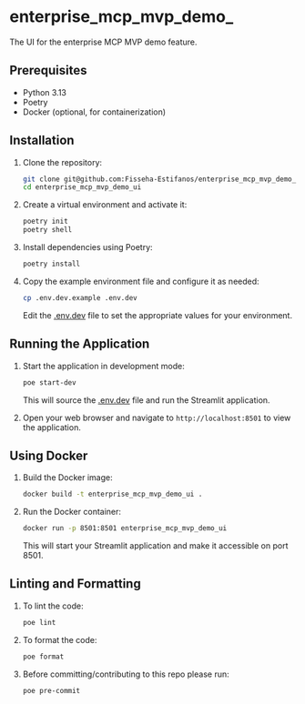 # enterprise_mcp_mvp_demo_

The UI for the enterprise MCP MVP demo feature.

## Prerequisites

- Python 3.13
- Poetry
- Docker (optional, for containerization)

## Installation

1. Clone the repository:

    ```sh
    git clone git@github.com:Fisseha-Estifanos/enterprise_mcp_mvp_demo_ui.git
    cd enterprise_mcp_mvp_demo_ui
    ```

2. Create a virtual environment and activate it:

    ```sh
    poetry init
    poetry shell
    ```

3. Install dependencies using Poetry:

    ```sh
    poetry install
    ```

4. Copy the example environment file and configure it as needed:

    ```sh
    cp .env.dev.example .env.dev
    ```

    Edit the [.env.dev](http://_vscodecontentref_/1) file to set the appropriate values for your environment.

## Running the Application

1. Start the application in development mode:

    ```sh
    poe start-dev
    ```

    This will source the [.env.dev](http://_vscodecontentref_/2) file and run the Streamlit application.

2. Open your web browser and navigate to `http://localhost:8501` to view the application.

## Using Docker

1. Build the Docker image:

    ```sh
    docker build -t enterprise_mcp_mvp_demo_ui .
    ```

2. Run the Docker container:

    ```sh
    docker run -p 8501:8501 enterprise_mcp_mvp_demo_ui
    ```

    This will start your Streamlit application and make it accessible on port 8501.

## Linting and Formatting

1. To lint the code:

    ```sh
    poe lint
    ```

2. To format the code:

    ```sh
    poe format
    ```


3. Before committing/contributing to this repo please run:

    ```sh
    poe pre-commit
    ```
